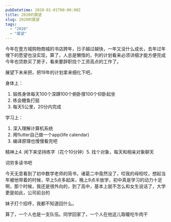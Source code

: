 ```yaml
---
pubDatetime: 2020-01-01T00:00:00Z
title: 2020的展望
slug: 2020的展望
tags:
  - "2020"
  - "展望"
---
```


今年在壹方城购物商城的书店跨年，日子越过越快，一年又没什么成长，去年过年埋下的愿望也没实现，算了，人总是懒惰的，列的计划看来必须详细才能方便完成
今年也贷款买了房子，看来要辞职找个工资高点的工作了。

展望下未来把，把19年的计划拿来细化下吧，

身体上：

1. 锻炼身体每天100个深蹲100个俯卧撑100个仰卧起坐
2. 练会鲤鱼打挺
3. 每天5公里，20分内完成

学习上：

1. 深入理解计算机系统
2. 用flutter自己做一个app(life calendar)
3. 编译原理也慢慢看完吧

精神上4. 闲下来坚持练字（花个10分钟）5. 找个对象，每天和相亲对象聊天

词穷多读书吧

今天无意看到了初中数学老师的简书，诸葛二中竟然没了，哎我的母校哎，想起当年被他带着的时候，早上5点多起床，晚上9点半放学，初中真是学习的动力十足啊，那个时候，我还是很外向的，到了高中，基本上就不怎么和女生说话了，大学更是如此，公司前台的

妹子打个招呼，我都不知道回什么。

算了，一个人也是一支队伍。同学回家了，一个人在他这儿取暖吃牛肉干
